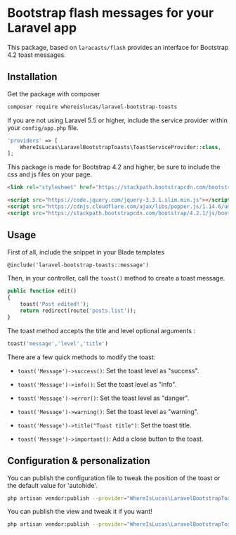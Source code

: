 # Bootstrap flash messages for your Laravel app 

This package, based on `laracasts/flash` provides an interface for Bootstrap 4.2 toast messages.

## Installation

Get the package with composer
```bash
composer require whereislucas/laravel-bootstrap-toasts
```

If you are not using Laravel 5.5 or higher, include the service provider within your `config/app.php` file.
```php
'providers' => [
    WhereIsLucas\LaravelBootstrapToasts\ToastServiceProvider::class,
];
```

This package is made for Bootstrap 4.2 and higher, be sure to include the css and js files on your page.

```html
<link rel="stylesheet" href="https://stackpath.bootstrapcdn.com/bootstrap/4.2.1/css/bootstrap.min.css" >
```
```html
<script src="https://code.jquery.com/jquery-3.3.1.slim.min.js"></script>
<script src="https://cdnjs.cloudflare.com/ajax/libs/popper.js/1.14.6/umd/popper.min.js"></script>
<script src="https://stackpath.bootstrapcdn.com/bootstrap/4.2.1/js/bootstrap.min.js"></script>
```


## Usage

First of all, include the snippet in your Blade templates
```html
@include('laravel-bootstrap-toasts::message')
```

Then, in your controller, call the `toast()` method to create a toast message.

```php
public function edit()
{
    toast('Post edited!');
    return redirect(route('posts.list'));
}
```

The toast method accepts the title and level optional arguments : 
```php
toast('message','level','title')
```

There are a few quick methods to modify the toast:

- `toast('Message')->success()`: Set the toast level as "success".
- `toast('Message')->info()`: Set the toast level as "info".
- `toast('Message')->error()`: Set the toast level as "danger".
- `toast('Message')->warning()`: Set the toast level as "warning".


- `toast('Message')->title("Toast title")`: Set the toast title.
- `toast('Message')->important()`: Add a close button to the toast.

## Configuration & personalization

You can publish the configuration file to tweak the position of the toast or the default value for 'autohide'.
```bash
php artisan vendor:publish --provider="WhereIsLucas\LaravelBootstrapToasts\ToastServiceProvider" --tag="config"
```
You can publish the view and tweak it if you want!
```bash
php artisan vendor:publish --provider="WhereIsLucas\LaravelBootstrapToasts\ToastServiceProvider" --tag="views"
```

